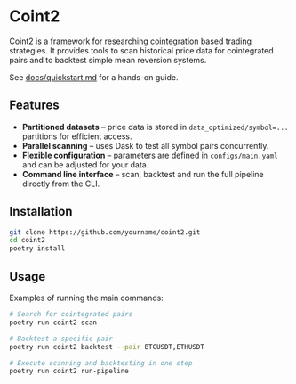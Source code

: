 # Coint2

Coint2 is a framework for researching cointegration based trading strategies. It provides tools to scan historical price data for cointegrated pairs and to backtest simple mean reversion systems.

See [docs/quickstart.md](docs/quickstart.md) for a hands-on guide.

## Features

- **Partitioned datasets** – price data is stored in `data_optimized/symbol=...` partitions for efficient access.
- **Parallel scanning** – uses Dask to test all symbol pairs concurrently.
- **Flexible configuration** – parameters are defined in `configs/main.yaml` and can be adjusted for your data.
- **Command line interface** – scan, backtest and run the full pipeline directly from the CLI.

## Installation

```bash
git clone https://github.com/yourname/coint2.git
cd coint2
poetry install
```

## Usage

Examples of running the main commands:

```bash
# Search for cointegrated pairs
poetry run coint2 scan

# Backtest a specific pair
poetry run coint2 backtest --pair BTCUSDT,ETHUSDT

# Execute scanning and backtesting in one step
poetry run coint2 run-pipeline
```
